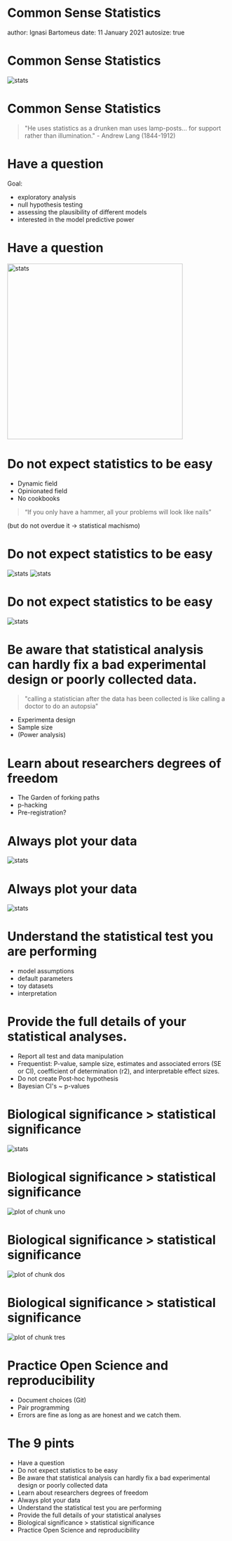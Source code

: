Common Sense Statistics
========================================================
author: Ignasi Bartomeus
date: 11 January 2021
autosize: true

Common Sense Statistics
========================================================

![stats](media/Statistics.png)


Common Sense Statistics
========================================================

> "He uses statistics as a drunken man uses lamp-posts... for support rather than illumination." - Andrew Lang (1844-1912)

Have a question
========================================================

Goal:  

- exploratory analysis  
- null hypothesis testing
- assessing the plausibility of different models
- interested in the model predictive power

Have a question
========================================================

<img src="media/Fitting.png" alt="stats" width="400"/>



Do not expect statistics to be easy
========================================================

- Dynamic field
- Opinionated field
- No cookbooks

> “If you only have a hammer, all your problems will look like nails”  

(but do not overdue it -> statistical machismo)


Do not expect statistics to be easy
========================================================

![stats](media/not_log.png)
![stats](media/log.png)

Do not expect statistics to be easy
========================================================

![stats](media/log_or_not.png)

Be aware that statistical analysis can hardly fix a bad experimental design or poorly collected data.
========================================================

> "calling a statistician after the data has been collected is like calling a doctor to do an autopsia"

- Experimenta design
- Sample size
- (Power analysis)

Learn about researchers degrees of freedom
========================================================

- The Garden of forking paths
- p-hacking
- Pre-registration?


Always plot your data
========================================================

![stats](media/Regresion.png)

Always plot your data
========================================================

![stats](media/Anscombe.png)


Understand the statistical test you are performing
========================================================

- model assumptions
- default parameters
- toy datasets  
- interpretation

Provide the full details of your statistical analyses. 
========================================================

- Report all test and data manipulation
- Frequentist: P-value, sample size, estimates and associated errors (SE or CI), coefficient of determination (r2), and interpretable effect sizes.
- Do not create Post-hoc hypothesis
- Bayesian CI's ~ p-values


Biological significance > statistical significance
========================================================

![stats](media/Extrapolating.png)


Biological significance > statistical significance
========================================================

![plot of chunk uno](CommonSense-figure/uno-1.png)

Biological significance > statistical significance
========================================================

![plot of chunk dos](CommonSense-figure/dos-1.png)

Biological significance > statistical significance
========================================================

![plot of chunk tres](CommonSense-figure/tres-1.png)

Practice Open Science and reproducibility
========================================================

- Document choices (Git)
- Pair programming
- Errors are fine as long as are honest and we catch them.


The 9 pints
========================================================
- Have a question  
- Do not expect statistics to be easy  
- Be aware that statistical analysis can hardly fix a bad experimental design or poorly collected data    
- Learn about researchers degrees of freedom    
- Always plot your data  
- Understand the statistical test you are performing  
- Provide the full details of your statistical analyses     
- Biological significance > statistical significance  
- Practice Open Science and reproducibility    
